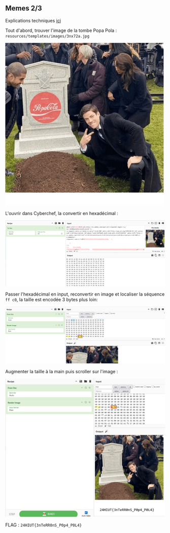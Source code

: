 ## Memes 2/3

Explications techniques [ici](https://cyberhacktics.com/hiding-information-by-changing-an-images-height)

Tout d'abord, trouver l'image de la tombe Popa Pola : `resources/templates/images/3nx72a.jpg`

![Tombe Popa Pola](./wu/3nx72a.jpg)

L'ouvrir dans Cyberchef, la convertir en hexadécimal :

![cyberchef_1](./wu/cyberchef_input.png)

Passer l'hexadécimal en input, reconvertir en image et localiser la séquence `ff c0`, la taille est encodée 3 bytes plus loin:

![cyberchef_2](./wu/cyberchef_ouput.png)

Augmenter la taille à la main puis scroller sur l'image :

![cyberchef_3](./wu/cyberchef_ouput_final.png)

FLAG : `24HIUT{3nTeRR0nS_P0p4_P0L4}`
